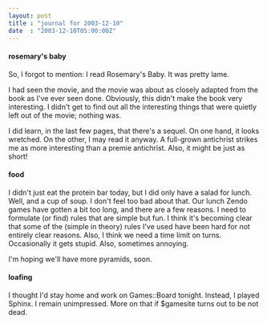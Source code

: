 ```yaml
---
layout: post
title : "journal for 2003-12-10"
date  : "2003-12-10T05:00:00Z"
---
```

<h4>rosemary's baby</h4>So, I forgot to mention: I read Rosemary's Baby.  It was pretty lame.

I had seen the movie, and the movie was about as closely adapted from the book as I've ever seen done.  Obviously, this didn't make the book very interesting. I didn't get to find out all the interesting things that were quietly left out of the movie; nothing was.

I did learn, in the last few pages, that there's a sequel.  On one hand, it looks wretched.  On the other, I may read it anyway.  A full-grown antichrist strikes me as more interesting than a premie antichrist.  Also, it might be just as short!<h4>food</h4>I didn't just eat the protein bar today, but I did only have a salad for lunch. Well, and a cup of soup.  I don't feel too bad about that.  Our lunch Zendo games have gotten a bit too long, and there are a few reasons.  I need to formulate (or find) rules that are simple but fun.  I think it's becoming clear that some of the (simple in theory) rules I've used have been hard for not entirely clear reasons.  Also, I think we need a time limit on turns. Occasionally it gets stupid.  Also, sometimes annoying.

I'm hoping we'll have more pyramids, soon.<h4>loafing</h4>I thought I'd stay home and work on Games::Board tonight.  Instead, I played Sphinx.  I remain unimpressed.  More on that if $gamesite turns out to be not dead.

